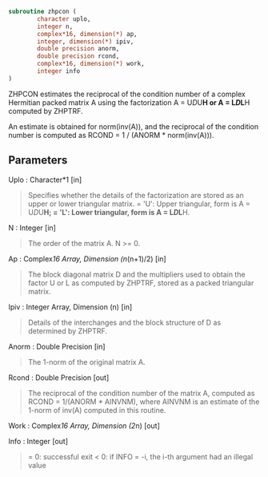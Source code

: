 ```fortran
subroutine zhpcon (
		character uplo,
		integer n,
		complex*16, dimension(*) ap,
		integer, dimension(*) ipiv,
		double precision anorm,
		double precision rcond,
		complex*16, dimension(*) work,
		integer info
)
```

 ZHPCON estimates the reciprocal of the condition number of a complex
 Hermitian packed matrix A using the factorization A = U*D*U**H or
 A = L*D*L**H computed by ZHPTRF.

 An estimate is obtained for norm(inv(A)), and the reciprocal of the
 condition number is computed as RCOND = 1 / (ANORM * norm(inv(A))).

## Parameters
Uplo : Character*1 [in]
> Specifies whether the details of the factorization are stored
> as an upper or lower triangular matrix.
> = 'U':  Upper triangular, form is A = U*D*U**H;
> = 'L':  Lower triangular, form is A = L*D*L**H.

N : Integer [in]
> The order of the matrix A.  N >= 0.

Ap : Complex*16 Array, Dimension (n*(n+1)/2) [in]
> The block diagonal matrix D and the multipliers used to
> obtain the factor U or L as computed by ZHPTRF, stored as a
> packed triangular matrix.

Ipiv : Integer Array, Dimension (n) [in]
> Details of the interchanges and the block structure of D
> as determined by ZHPTRF.

Anorm : Double Precision [in]
> The 1-norm of the original matrix A.

Rcond : Double Precision [out]
> The reciprocal of the condition number of the matrix A,
> computed as RCOND = 1/(ANORM * AINVNM), where AINVNM is an
> estimate of the 1-norm of inv(A) computed in this routine.

Work : Complex*16 Array, Dimension (2*n) [out]

Info : Integer [out]
> = 0:  successful exit
> < 0:  if INFO = -i, the i-th argument had an illegal value

